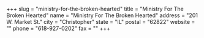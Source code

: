 +++
slug = "ministry-for-the-broken-hearted"
title = "Ministry For The Broken Hearted"
name = "Ministry For The Broken Hearted"
address = "201 W. Market St."
city = "Christopher"
state = "IL"
postal = "62822"
website = ""
phone = "618-927-0202"
fax = ""
+++
